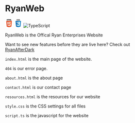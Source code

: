 # RyanWeb

<img alt="HTML5" width="26px" src="https://raw.githubusercontent.com/github/explore/80688e429a7d4ef2fca1e82350fe8e3517d3494d/topics/html/html.png" />
<img alt="CSS3" width="26px" src="https://raw.githubusercontent.com/github/explore/80688e429a7d4ef2fca1e82350fe8e3517d3494d/topics/css/css.png" />
<img alt="TypeScript" width="26px" src="https://blog.jeremylikness.com/blog/2019-03-05_typescript-for-javascript-developers-by-refactoring-part-1-of-2/images/1.jpeg"/>

RyanWeb is the Offical Ryan Enterprises Website

Want to see new features before they are live here? Check out [RyanAfterDark](https://hiteacheryouare.github.io/RyanAfterDark/)


`index.html` is the main page of the website. 

`404` is our error page.

`about.html` is the about page

`contact.html` is our contact page

`resources.html` is the resources for our website
 
`style.css` is the CSS settings for all files

`script.ts` is the javascript for the website



 
